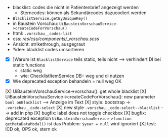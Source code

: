 - blacklist: codes die nicht in Patientenbrief angezeigt werden
    - Sterncodes: können als Sekundärcodes dazucodiert werden
- `BlacklistService.getByUniqueKey()`
- in Baustein Vorschau: `UiBausteinVorschauService->createCodeForVorschau()`
- html: `.vorschau__codes-list`
- css: *res/css/components/_vorschau.scss*
- Ansicht: strikethrough, ausgegraut
- ?idee: blacklist codes umsortieren
- [X] ]Warum ist `BlacklistService` teils static, teils nicht --> verhindert DI bei static functions
    - static weg
    - wie: ChecklistItemService DB:: weg und di nutzen 
- [X] Wie deprecated exception behandeln = null weg OK

[X] UiBausteinVorschauService->vorschau(): get whole blacklist
[X] UiBausteinVorschauService->createCodeForVorschau(): new parameter `bool onBlacklist` --> Anzeige im Text
[X] style: bootstrap -> `.vorschau__code-select`
[X] new style `.vorschau__code-select--blacklist` --> add in php
[X] bugfix: label does not toggle checkbox
[X] bugfix: deprecated exception `UiBausteinVorschauService->function getMetaDataModal()` ist das Problem: `$year = null` wird ignoriert
[X] test: ICD ok, OPS ok, stern ok